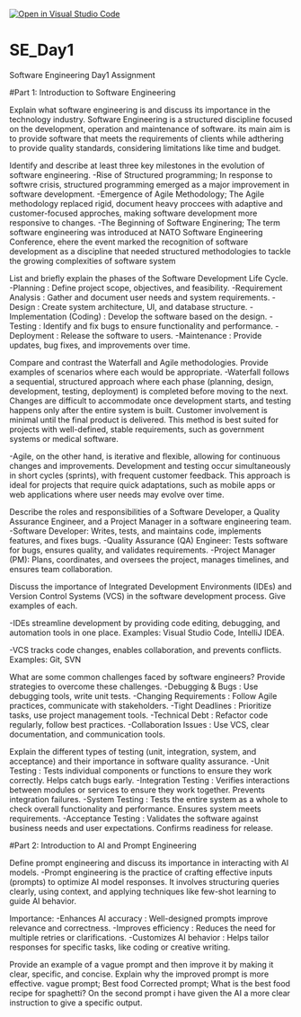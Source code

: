 [![Open in Visual Studio Code](https://classroom.github.com/assets/open-in-vscode-2e0aaae1b6195c2367325f4f02e2d04e9abb55f0b24a779b69b11b9e10269abc.svg)](https://classroom.github.com/online_ide?assignment_repo_id=18367289&assignment_repo_type=AssignmentRepo)
# SE_Day1
Software Engineering Day1 Assignment

#Part 1: Introduction to Software Engineering

Explain what software engineering is and discuss its importance in the technology industry.
Software Engineering is a structured discipline focused on the development, operation and maintenance of software. its main aim is to provide software that meets the requirements of clients while adthering to provide quality standards, considering limitations like time and budget. 



Identify and describe at least three key milestones in the evolution of software engineering.
-Rise of Structured programming; In response to softwre crisis, structured programming emerged as a major improvement in software development. 
-Emergence of Agile Methodology; The Agile methodology replaced rigid, document heavy proccees with adaptive and customer-focused approches, making software development more responsive to changes.
-The Beginning of Software Enginering; The term software engineering was introduced at NATO Software Engineering Conference, ehere the event marked the recognition of software development as a discipline that needed structured methodologies to tackle the growing complexities of software system

List and briefly explain the phases of the Software Development Life Cycle.
-Planning : Define project scope, objectives, and feasibility.
-Requirement Analysis : Gather and document user needs and system requirements.
-Design : Create system architecture, UI, and database structure.
-Implementation (Coding) : Develop the software based on the design.
-Testing : Identify and fix bugs to ensure functionality and performance.
-Deployment : Release the software to users.
-Maintenance : Provide updates, bug fixes, and improvements over time.


Compare and contrast the Waterfall and Agile methodologies. Provide examples of scenarios where each would be appropriate.
-Waterfall follows a sequential, structured approach where each phase (planning, design, development, testing, deployment) is completed before moving to the next. Changes are difficult to accommodate once development starts, and testing happens only after the entire system is built. Customer involvement is minimal until the final product is delivered. This method is best suited for projects with well-defined, stable requirements, such as government systems or medical software.

-Agile, on the other hand, is iterative and flexible, allowing for continuous changes and improvements. Development and testing occur simultaneously in short cycles (sprints), with frequent customer feedback. This approach is ideal for projects that require quick adaptations, such as mobile apps or web applications where user needs may evolve over time.

Describe the roles and responsibilities of a Software Developer, a Quality Assurance Engineer, and a Project Manager in a software engineering team.
-Software Developer: Writes, tests, and maintains code, implements features, and fixes bugs.
-Quality Assurance (QA) Engineer: Tests software for bugs, ensures quality, and validates requirements.
-Project Manager (PM): Plans, coordinates, and oversees the project, manages timelines, and ensures team collaboration.


Discuss the importance of Integrated Development Environments (IDEs) and Version Control Systems (VCS) in the software development process. Give examples of each.

-IDEs streamline development by providing code editing, debugging, and automation tools in one place. Examples: Visual Studio Code, IntelliJ IDEA.

-VCS tracks code changes, enables collaboration, and prevents conflicts. Examples: Git, SVN


What are some common challenges faced by software engineers? Provide strategies to overcome these challenges.
-Debugging & Bugs : Use debugging tools, write unit tests.
-Changing Requirements : Follow Agile practices, communicate with stakeholders.
-Tight Deadlines : Prioritize tasks, use project management tools.
-Technical Debt : Refactor code regularly, follow best practices.
-Collaboration Issues : Use VCS, clear documentation, and communication tools.

Explain the different types of testing (unit, integration, system, and acceptance) and their importance in software quality assurance.
-Unit Testing : Tests individual components or functions to ensure they work correctly. Helps catch bugs early.
-Integration Testing : Verifies interactions between modules or services to ensure they work together. Prevents integration failures.
-System Testing : Tests the entire system as a whole to check overall functionality and performance. Ensures system meets requirements.
-Acceptance Testing : Validates the software against business needs and user expectations. Confirms readiness for release.


#Part 2: Introduction to AI and Prompt Engineering


Define prompt engineering and discuss its importance in interacting with AI models.
-Prompt engineering is the practice of crafting effective inputs (prompts) to optimize AI model responses. It involves structuring queries clearly, using context, and applying techniques like few-shot learning to guide AI behavior.

Importance:
-Enhances AI accuracy : Well-designed prompts improve relevance and correctness.
-Improves efficiency : Reduces the need for multiple retries or clarifications.
-Customizes AI behavior : Helps tailor responses for specific tasks, like coding or creative writing.

Provide an example of a vague prompt and then improve it by making it clear, specific, and concise. Explain why the improved prompt is more effective.
vague prompt; Best food
Corrected prompt; What is the best food recipe for spaghetti?
On the second prompt i have given the AI a more clear instruction to give a specific output. 
